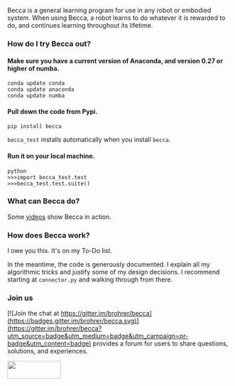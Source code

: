 Becca is a general learning program for use in any robot or embodied system. When using Becca, a robot learns to do whatever it is rewarded to do, and continues learning throughout its lifetime.

### How do I try Becca out?

#### Make sure you have a current version of Anaconda, and version 0.27 or higher of numba.
    
    conda update conda
    conda update anaconda
    conda update numba
    
#### Pull down the code from Pypi.

    pip install becca

`becca_test` installs automatically when you install `becca`. 

#### Run it on your local machine.
    
    python
    >>>import becca_test.test
    >>>becca_test.test.suite()

### What can Becca do?

Some [videos](http://youtu.be/4kPoU8eZvio?list=PLF861CC4C40439EEB) show Becca in action. 

### How does Becca work?

I owe you this. It's on my To-Do list.

In the meantime, the code is generously documented. I explain all my algorithmic tricks
and justify some of my design decisions. I recommend starting at `connector.py` and walking
through from there.

### Join us

[![Join the chat at https://gitter.im/brohrer/becca](https://badges.gitter.im/brohrer/becca.svg)](https://gitter.im/brohrer/becca?utm_source=badge&utm_medium=badge&utm_campaign=pr-badge&utm_content=badge) provides a forum for users to share questions, solutions, and experiences. 

<a href="url"><img src="https://github.com/brohrer/becca-docs/raw/master/figs/logo_plate.png" 
align="center" height="40" width="120" ></a>
 

